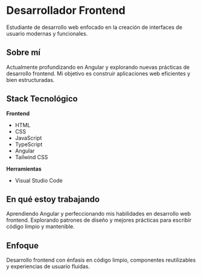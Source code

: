 # Desarrollador Frontend

Estudiante de desarrollo web enfocado en la creación de interfaces de usuario modernas y funcionales.

## Sobre mí

Actualmente profundizando en Angular y explorando nuevas prácticas de desarrollo frontend. Mi objetivo es construir aplicaciones web eficientes y bien estructuradas.

## Stack Tecnológico

**Frontend**
- HTML
- CSS
- JavaScript
- TypeScript
- Angular
- Tailwind CSS

**Herramientas**
- Visual Studio Code

## En qué estoy trabajando

Aprendiendo Angular y perfeccionando mis habilidades en desarrollo web frontend. Explorando patrones de diseño y mejores prácticas para escribir código limpio y mantenible.

## Enfoque

Desarrollo frontend con énfasis en código limpio, componentes reutilizables y experiencias de usuario fluidas.
